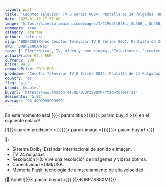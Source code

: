 ```yaml
---
layout: post
title: 'Cecotec Televisor TV 0 Series 0024. Pantalla de 24 Pulgadas  HD  Resolución de imágenes y Videos óptima  Sistema Dolby  Memoria Flash  Conectividad HDMI/USB  Mando a Distancia  Clase E.'
date: 2025-01-12 17:37:00
image: 'https://m.media-amazon.com/images/I/41Pd3llB48L._SL500_._SL400_.jpg'
comments: true
category: ofertas
author: 'tole.es'
slug: 'B0BPZS88XM-es Cecotec Televisor TV 0 Series 0024. Pantalla de 24...'
sku: 'B0BPZS88XM-es'
tags: [ 'Electrónica','TV, vídeo y home cinema','Televisores','cecotec','televisor','🇪🇸', ]
actualPrice: 94.9 EUR
currency: EUR
price: 94.9
comparePrice: 99.9 EUR
prodname: 'Cecotec Televisor TV 0 Series 0024. Pantalla de 24 Pulgadas  HD  Resolución de imágenes y Videos óptima  Sistema Dolby  Memoria Flash  Conectividad HDMI/USB  Mando a Distancia  Clase E.'
country: 'es'
flag: '🇪🇸'
brand: 'Cecotec'
buyurl: 'https://www.amazon.es/dp/B0BPZS88XM/?tag=tolees-21'
descuento: '5.01'
average: '96.4999999999999'
---
```


En este momento está [{{< param title >}}]({{< param buyurl >}}) en el siguiente enlace!

[![{{< param prodname >}}]({{< param image >}})]({{< param buyurl >}})

🔎:

- Sistema Dolby. Estándar internacional de sonido e imagen.
- TV 24 pulgadas
- Resolución HD. Vive una resolución de imágenes y videos óptima.
- Conectividad HDMI/USB.
- Memoria Flash: tecnología de almacenamiento de alta velocidad.

[🛒 Aquí!!!]({{< param buyurl >}})
{{<world>}}B0BPZS88XM{{</world>}}
